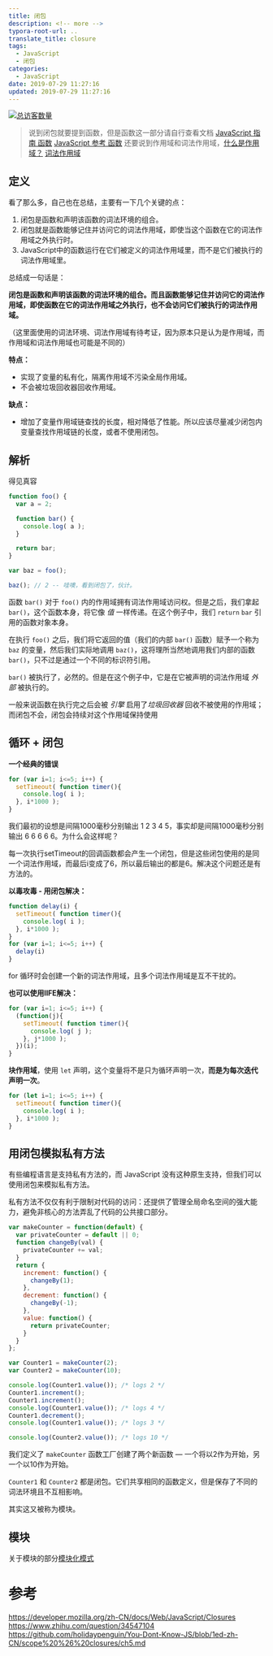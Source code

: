 ```yaml
---
title: 闭包
description: <!-- more -->
typora-root-url: ..
translate_title: closure
tags:
  - JavaScript
  - 闭包
categories:
  - JavaScript
date: 2019-07-29 11:27:16
updated: 2019-07-29 11:27:16
---
```


[![总访客数量](https://visitor-count-badge.herokuapp.com/total.svg?repo_id=www.holidaypenguin.com)](https://github.com/jwenjian/visitor-count-badge)

> 说到闭包就要提到函数，但是函数这一部分请自行查看文档 [JavaScript 指南 函数](https://developer.mozilla.org/zh-CN/docs/Web/JavaScript/Guide/Functions) [JavaScript 参考 函数](https://developer.mozilla.org/zh-CN/docs/Web/JavaScript/Reference/Functions)
> 还要说到作用域和词法作用域，[什么是作用域？](https://github.com/holidaypenguin/You-Dont-Know-JS/blob/1ed-zh-CN/scope%20%26%20closures/ch1.md) [词法作用域](https://github.com/holidaypenguin/You-Dont-Know-JS/blob/1ed-zh-CN/scope%20%26%20closures/ch2.md)

## 定义

看了那么多，自己也在总结，主要有一下几个关键的点：
1. 闭包是函数和声明该函数的词法环境的组合。
3. 闭包就是函数能够记住并访问它的词法作用域，即使当这个函数在它的词法作用域之外执行时。
2. JavaScript中的函数运行在它们被定义的词法作用域里，而不是它们被执行的词法作用域里。

总结成一句话是：

**闭包是函数和声明该函数的词法环境的组合。而且函数能够记住并访问它的词法作用域，即使函数在它的词法作用域之外执行，也不会访问它们被执行的词法作用域。**

（这里面使用的词法环境、词法作用域有待考证，因为原本只是认为是作用域，而作用域和词法作用域也可能是不同的）

**特点：**
- 实现了变量的私有化，隔离作用域不污染全局作用域。
- 不会被垃圾回收器回收作用域。

**缺点：**
- 增加了变量作用域链查找的长度，相对降低了性能。所以应该尽量减少闭包内变量查找作用域链的长度，或者不使用闭包。

## 解析

得见真容
```js
function foo() {
  var a = 2;

  function bar() {
    console.log( a );
  }

  return bar;
}

var baz = foo();

baz(); // 2 -- 哇噢，看到闭包了，伙计。
```

函数 `bar()` 对于 `foo()` 内的作用域拥有词法作用域访问权。但是之后，我们拿起 `bar()`，这个函数本身，将它像 *值* 一样传递。在这个例子中，我们 `return` `bar` 引用的函数对象本身。

在执行 `foo()` 之后，我们将它返回的值（我们的内部 `bar()` 函数）赋予一个称为 `baz` 的变量，然后我们实际地调用 `baz()`，这将理所当然地调用我们内部的函数 `bar()`，只不过是通过一个不同的标识符引用。

`bar()` 被执行了，必然的。但是在这个例子中，它是在它被声明的词法作用域 *外部* 被执行的。

一般来说函数在执行完之后会被 *引擎* 启用了*垃圾回收器* 回收不被使用的作用域；而闭包不会，闭包会持续对这个作用域保持使用



## 循环 + 闭包

**一个经典的错误**

``` js
for (var i=1; i<=5; i++) {
  setTimeout( function timer(){
    console.log( i );
  }, i*1000 );
}
```

我们最初的设想是间隔1000毫秒分别输出 1 2 3 4 5，事实却是间隔1000毫秒分别输出 6 6 6 6 6。为什么会这样呢？



每一次执行setTimeout的回调函数都会产生一个闭包，但是这些闭包使用的是同一个词法作用域，而最后i变成了6，所以最后输出的都是6。解决这个问题还是有方法的。

**以毒攻毒 - 用闭包解决：**

``` js
function delay(i) {
  setTimeout( function timer(){
    console.log( i );
  }, i*1000 );
}
for (var i=1; i<=5; i++) {
  delay(i)
}
```

for 循环时会创建一个新的词法作用域，且多个词法作用域是互不干扰的。

**也可以使用IIFE解决：**


``` js
for (var i=1; i<=5; i++) {
  (function(j){
    setTimeout( function timer(){
      console.log( j );
    }, j*1000 );
  })(i);
}
```

**块作用域**，使用 `let` 声明，这个变量将不是只为循环声明一次，**而是为每次迭代声明一次**。
``` js
for (let i=1; i<=5; i++) {
  setTimeout( function timer(){
    console.log( i );
  }, i*1000 );
}
```





## 用闭包模拟私有方法

有些编程语言是支持私有方法的，而 JavaScript 没有这种原生支持，但我们可以使用闭包来模拟私有方法。

私有方法不仅仅有利于限制对代码的访问：还提供了管理全局命名空间的强大能力，避免非核心的方法弄乱了代码的公共接口部分。

``` js
var makeCounter = function(default) {
  var privateCounter = default || 0;
  function changeBy(val) {
    privateCounter += val;
  }
  return {
    increment: function() {
      changeBy(1);
    },
    decrement: function() {
      changeBy(-1);
    },
    value: function() {
      return privateCounter;
    }
  }  
};

var Counter1 = makeCounter(2);
var Counter2 = makeCounter(10);

console.log(Counter1.value()); /* logs 2 */
Counter1.increment();
Counter1.increment();
console.log(Counter1.value()); /* logs 4 */
Counter1.decrement();
console.log(Counter1.value()); /* logs 3 */

console.log(Counter2.value()); /* logs 10 */
```



我们定义了 `makeCounter` 函数工厂创建了两个新函数 — 一个将以2作为开始，另一个以10作为开始。

`Counter1` 和 `Counter2` 都是闭包。它们共享相同的函数定义，但是保存了不同的词法环境且不互相影响。

其实这又被称为模块。



## 模块

关于模块的部分[模块化模式](/blob/2019-08-16-module-pattern/)

# 参考

https://developer.mozilla.org/zh-CN/docs/Web/JavaScript/Closures
https://www.zhihu.com/question/34547104
https://github.com/holidaypenguin/You-Dont-Know-JS/blob/1ed-zh-CN/scope%20%26%20closures/ch5.md
